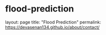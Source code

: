 # flood-prediction
layout: page
title: "Flood Prediction"
permalink: https://devasenan134.github.io/about/contact/
